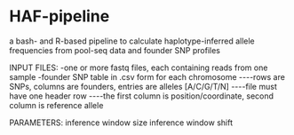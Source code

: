 # HAF-pipeline
a bash- and R-based pipeline to calculate haplotype-inferred allele frequencies from pool-seq data and founder SNP profiles

INPUT FILES:
-one or more fastq files, each containing reads from one sample
-founder SNP table in .csv form for each chromosome
----rows are SNPs, columns are founders, entries are alleles [A/C/G/T/N]
----file must have one header row
----the first column is position/coordinate, second column is reference allele

PARAMETERS:
inference window size
inference window shift

